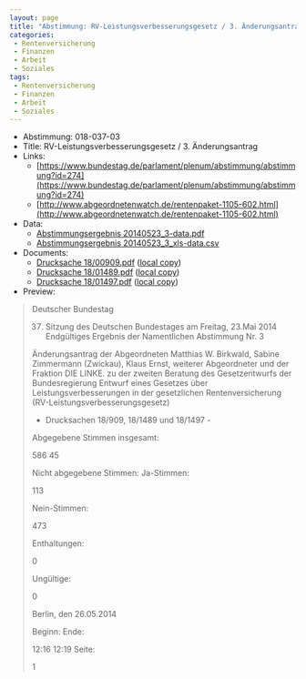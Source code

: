 ```yaml
---
layout: page
title: "Abstimmung: RV-Leistungsverbesserungsgesetz / 3. Änderungsantrag"
categories:
 - Rentenversicherung
 - Finanzen
 - Arbeit
 - Soziales
tags:
 - Rentenversicherung
 - Finanzen
 - Arbeit
 - Soziales
---
```


* Abstimmung: 018-037-03
* Title: RV-Leistungsverbesserungsgesetz / 3. Änderungsantrag
* Links: 
    * [https://www.bundestag.de/parlament/plenum/abstimmung/abstimmung?id=274](https://www.bundestag.de/parlament/plenum/abstimmung/abstimmung?id=274)
    * [http://www.abgeordnetenwatch.de/rentenpaket-1105-602.html](http://www.abgeordnetenwatch.de/rentenpaket-1105-602.html)
* Data: 
    * [Abstimmungsergebnis 20140523_3-data.pdf](/res/abstimmungsliste/20140523_3-data.pdf)
    * [Abstimmungsergebnis 20140523_3_xls-data.csv](/res/abstimmungsliste/analyses/20140523_3_xls-data.csv)
* Documents: 
    * [Drucksache 18/00909.pdf](http://dip21.bundestag.de/dip21/btd/18/009/1800909.pdf) ([local copy](/res/abstimmungsdaten/018-037-03/1800909.pdf))
    * [Drucksache 18/01489.pdf](http://dip21.bundestag.de/dip21/btd/18/014/1801489.pdf) ([local copy](/res/abstimmungsdaten/018-037-03/1801489.pdf))
    * [Drucksache 18/01497.pdf](http://dip21.bundestag.de/dip21/btd/18/014/1801497.pdf) ([local copy](/res/abstimmungsdaten/018-037-03/1801497.pdf))
* Preview: 
> Deutscher Bundestag
> 
> 37. Sitzung des Deutschen Bundestages
> am Freitag, 23.Mai 2014
> Endgültiges Ergebnis der Namentlichen Abstimmung Nr. 3
> 
> Änderungsantrag der Abgeordneten Matthias W. Birkwald, Sabine Zimmermann
> (Zwickau), Klaus Ernst, weiterer Abgeordneter und der Fraktion DIE LINKE.
> zu der zweiten Beratung des Gesetzentwurfs der Bundesregierung
> Entwurf eines Gesetzes über Leistungsverbesserungen in der gesetzlichen
> Rentenversicherung (RV-Leistungsverbesserungsgesetz)
> - Drucksachen 18/909, 18/1489 und 18/1497 -
> 
> Abgegebene Stimmen insgesamt:
> 
> 586
> 45
> 
> Nicht abgegebene Stimmen:
> Ja-Stimmen:
> 
> 113
> 
> Nein-Stimmen:
> 
> 473
> 
> Enthaltungen:
> 
> 0
> 
> Ungültige:
> 
> 0
> 
> Berlin, den 26.05.2014
> 
> Beginn:
> Ende:
> 
> 12:16
> 12:19
> Seite:
> 
> 1
> 
> 
